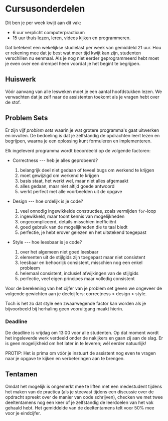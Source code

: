 # Cursusonderdelen

Dit ben je per week kwijt aan dit vak:

* 6 uur verplicht computerpracticum
* 15 uur thuis lezen, leren, videos kijken en programmeren.

Dat betekent een wekelijkse studielast per week van gemiddeld 21 uur. Hou er
rekening mee dat je best wat meer tijd kwijt kan zijn, studenten verschillen nu
eenmaal. Als je nog niet eerder geprogrammeerd hebt moet je even over een
drempel heen voordat je het begint te begrijpen.

## Huiswerk

Vóór aanvang van alle lesweken moet je een aantal hoofdstukken lezen. We
verwachten dat je zelf naar de assistenten toekomt als je vragen hebt over de
stof.

## Problem Sets

Er zijn vijf *problem sets* waarin je wat grotere programma's gaat uitwerken en
invullen. De bedoeling is dat je zelfstandig de opdrachten leert lezen en
begrijpen, waarna je een oplossing kunt formuleren en implementeren.

Elk ingeleverd programma wordt beoordeeld op de volgende factoren:

* Correctness --- heb je alles geprobeerd?

	1. belangrijk deel niet gedaan of teveel bugs om werkend te krijgen
	2. moet gewijzigd om werkend te krijgen
	3. basis staat, het werkt wel, maar niet alles afgemaakt
	4. alles gedaan, maar niet altijd goede antwoord
	5. werkt perfect met alle voorbeelden uit de opgave

* Design --- hoe ordelijk is je code?

	1. veel onnodig ingewikkelde constructies, zoals vermijden `for`-loop
	2. ingewikkeld, maar toont kennis van mogelijkheden
	3. ongecompliceerd, details misschien inefficiënt
	4. goed gebruik van de mogelijkheden die te taal biedt
	5. perfectie, je hebt erover gelezen en het uitstekend toegepast

* Style --- hoe leesbaar is je code?

	1. over het algemeen niet goed leesbaar
	2. elementen uit de stijlgids zijn toegepast maar niet consistent
	3. leesbaar en behoorlijk consistent, misschien nog een enkel probleem
	4. helemaal consistent, inclusief afwijkingen van de stijlgids
	5. perfectie, veel eigen principes maar volledig consistent

Voor de berekening van het cijfer van je problem set geven we ongeveer de volgende gewichten aan je deelcijfers: correctness > design > style.

Toch is het zo dat style een zwaarwegende factor kan worden als je bijvoorbeeld bij herhaling geen vooruitgang maakt hierin.

### Deadline

De deadline is vrijdag om 13:00 voor alle studenten. Op dat moment wordt het ingeleverde werk verdeeld onder de nakijkers en gaan zij aan de slag. Er is geen mogelijkheid om het later in te leveren; wél eerder natuurlijk!

PROTIP: Het is prima om vóór je instuurt de assistent nog even te vragen naar
je opgave te kijken en verbeteringen aan te brengen.

## Tentamen

Omdat het mogelijk is ongemerkt mee te liften met een medestudent tijdens het
maken van de practica (als je steevast tijdens een discussie over de opdracht
spreekt over de manier van code schrijven), checken we met twee deeltentamens
nog een keer of je zelfstandig de leerdoelen van het vak gehaald hebt. Het
gemiddelde van de deeltentamens telt voor 50% mee voor je eindcijfer.
